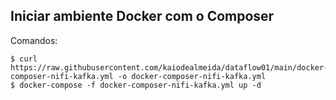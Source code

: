 ## Iniciar ambiente Docker com o Composer

Comandos:

```
$ curl https://raw.githubusercontent.com/kaiodealmeida/dataflow01/main/docker-composer-nifi-kafka.yml -o docker-composer-nifi-kafka.yml
$ docker-compose -f docker-composer-nifi-kafka.yml up -d
```